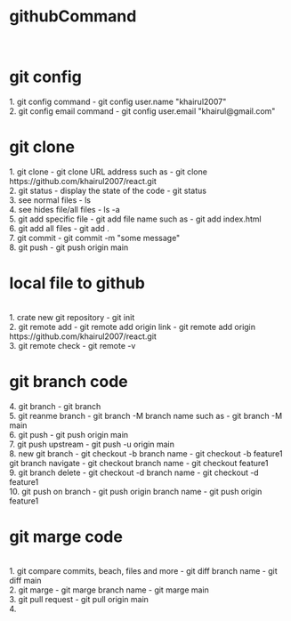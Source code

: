 # githubCommand
<br/>
<h1>git config</h1>
1. git config command - git config user.name "khairul2007"
<br/>
2. git config email command - git config user.email "khairul@gmail.com"
<br/>
<h1>git clone</h1>
1. git clone - git clone URL address such as - git clone https://github.com/khairul2007/react.git
<br/>
2. git status - display the state of the code - git status
<br/>
3. see normal files - ls 
<br/>
4. see hides file/all files - ls -a 
<br/>
5. git add specific file - git add file name such as - git add index.html
<br />
6. git add all files - git add .
<br/>
7. git commit - git commit -m "some message"
<br/>
8. git push - git push origin main
<br/>
<h1>local file to github</h1>
<br />
1. crate new git repository - git init 
<br/> 
2. git remote add - git remote add origin link - git remote add origin https://github.com/khairul2007/react.git 
<br />
3. git remote check - git remote -v
<br />
<h1> git branch code</h1>
4. git branch - git branch 
<br/>
5. git reanme branch - git branch -M branch name such as - git branch -M main 
<br />
 6. git push - git push origin main
<br />
7. git push upstream - git push -u origin main 
<br />
8. new git branch - git checkout -b branch name - git checkout -b feature1 
<br />
git branch navigate - git checkout branch name - git checkout feature1 
<br />
9. git branch delete - git checkout -d branch name - git checkout -d feature1 
<br />
10. git push on branch - git push origin branch name - git push origin feature1 
<br />
<h1> git marge code </h1>
<br />
1. git compare commits, beach, files and more - git diff branch name - git diff main 
<br />
2. git marge - git marge branch name - git marge main 
<br />
3. git pull request - git pull origin main 
<br />
4. 


